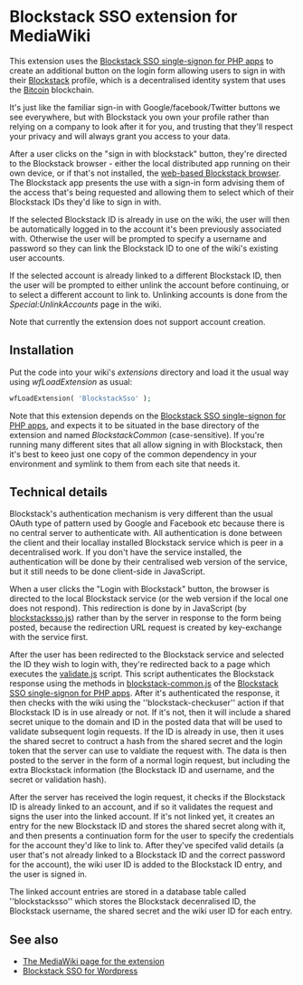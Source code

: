 # Blockstack SSO extension for MediaWiki

This extension uses the [Blockstack SSO single-signon for PHP apps](https://github.com/saul-avikar/Blockstack-SSO) to create an additional button on the login form allowing users to sign in with their [Blockstack](https://blockstack.org/) profile, which is a decentralised identity system that uses the [Bitcoin](http://bitcoin.org) blockchain.

It's just like the familiar sign-in with Google/facebook/Twitter buttons we see everywhere, but with Blockstack you own your profile rather than relying on a company to look after it for you, and trusting that they'll respect your privacy and will always grant you access to your data.

After a user clicks on the "sign in with blockstack" button, they're directed to the Blockstack browser - either the local distributed app running on their own device, or if that's not installed, the [web-based Blockstack browser](http://browser.blockstack.org/). The Blockstack app presents the use with a sign-in form advising them of the access that's being requested and allowing them to select which of their Blockstack IDs they'd like to sign in with.

If the selected Blockstack ID is already in use on the wiki, the user will then be automatically logged in to the account it's been previously associated with. Otherwise the user will be prompted to specify a username and password so they can link the Blockstack ID to one of the wiki's existing user accounts.

If the selected account is already linked to a different Blockstack ID, then the user will be prompted to either unlink the account before continuing, or to select a different account to link to. Unlinking accounts is done from the _Special:UnlinkAccounts_ page in the wiki.

Note that currently the extension does not support account creation.

## Installation
Put the code into your wiki's _extensions_ directory and load it the usual way using _wfLoadExtension_ as usual:
```php
wfLoadExtension( 'BlockstackSso' );
```

Note that this extension depends on the [Blockstack SSO single-signon for PHP apps](https://github.com/saul-avikar/Blockstack-SSO), and expects it to be situated in the base directory of the extension and named _BlockstackCommon_ (case-sensitive). If you're running many different sites that all allow signing in with Blockstack, then it's best to keeo just one copy of the common dependency in your environment and symlink to them from each site that needs it.

## Technical details
Blockstack's authentication mechanism is very different than the usual OAuth type of pattern used by Google and Facebook etc because there is no central server to authenticate with. All authentication is done between the client and their locallay installed Blockstack service which is peer in a decentralised work. If you don't have the service installed, the authentication will be done by their centralised web version of the service, but it still needs to be done client-side in JavaScript.

When a user clicks the "Login with Blockstack" button, the browser is directed to the local Blockstack service (or the web version if the local one does not respond). This redirection is done by in JavaScript (by [blockstacksso.js](https://github.com/saul-avikar/mediawiki-blockstack-sso/blob/master/modules/blockstacksso.js)) rather than by the server in response to the form being posted, because the redirection URL request is created by key-exchange with the service first.

After the user has been redirected to the Blockstack service and selected the ID they wish to login with, they're redirected back to a page which executes the [validate.js](https://github.com/saul-avikar/mediawiki-blockstack-sso/blob/master/modules/validate.js) script. This script authenticates the Blockstack response using the methods in [blockstack-common.js](https://github.com/saul-avikar/blockstack-sso/blob/master/blockstack-common.js) of the [Blockstack SSO single-signon for PHP apps](https://github.com/saul-avikar/Blockstack-SSO). After it's authenticated the response, it then checks with the wiki using the ''blockstack-checkuser'' action if that Blockstack ID is in use already or not. If it's not, then it will include a shared secret unique to the domain and ID in the posted data that will be used to validate subsequent login requests. If the ID is already in use, then it uses the shared secret to contruct a hash from the shared secret and the login token that the server can use to valdiate the request with. The data is then posted to the server in the form of a normal login request, but including the extra Blockstack information (the Blockstack ID and username, and the secret or validation hash).

After the server has received the login request, it checks if the Blockstack ID is already linked to an account, and if so it validates the request and signs the user into the linked account. If it's not linked yet, it creates an entry for the new Blockstack ID and stores the shared secret along with it, and then presents a continuation form for the user to specify the credentials for the account they'd like to link to. After they've specifed valid details (a user that's not already linked to a Blockstack ID and the correct password for the account), the wiki user ID is added to the Blockstack ID entry, and the user is signed in.

The linked account entries are stored in a database table called ''blockstacksso'' which stores the Blockstack decenralised ID, the Blockstack username, the shared secret and the wiki user ID for each entry.

## See also

* [The MediaWiki page for the extension](https://www.mediawiki.org/wiki/Extension:BlockstackSSO)
* [Blockstack SSO for Wordpress](https://github.com/saul-avikar/wordpress-blockstack-sso)
